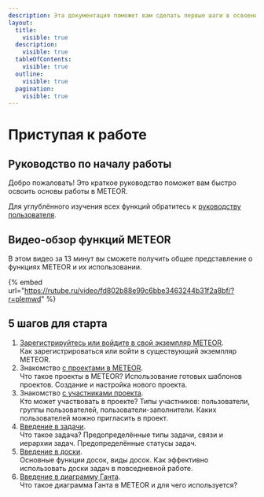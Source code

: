 ```yaml
---
description: Эта документация поможет вам сделать первые шаги в освоении METEOR
layout:
  title:
    visible: true
  description:
    visible: true
  tableOfContents:
    visible: true
  outline:
    visible: true
  pagination:
    visible: true
---
```


# Приступая к работе

## Руководство по началу работы

Добро пожаловать! Это краткое руководство поможет вам быстро освоить основы работы в METEOR.

Для углублённого изучения всех функций обратитесь к [руководству пользователя](rukovodstvo-polzovatelya/).

## Видео-обзор функций METEOR

В этом видео за 13 минут вы сможете получить общее представление о функциях METEOR и их использовании.

{% embed url="https://rutube.ru/video/fd802b88e99c6bbe3463244b31f2a8bf/?r=plemwd" %}

## 5 шагов для старта

1. [Зарегистрируйтесь или войдите в свой экземпляр METEOR](pristupaya-k-rabote/registraciya-i-vkhod.md).\
   Как зарегистрироваться или войти в существующий экземпляр METEOR.
2. Знакомство [с проектами в METEOR](pristupaya-k-rabote/proekty/).\
   Что такое проекты в METEOR? Использование готовых шаблонов проектов. Создание и настройка нового проекта.
3. Знакомство [с участниками проекта](pristupaya-k-rabote/uchastniki-proekta.md).\
   Кто может участвовать в проекте? Типы участников: пользователи, группы пользователей, пользователи-заполнители. Каких пользователей можно пригласить в проект.
4. [Введение в задачи](pristupaya-k-rabote/zadachi.md).\
   Что такое задача? Предопределённые типы задачи, связи и иерархии задач. Предопределённые статусы задач.
5. [Введение в доски](pristupaya-k-rabote/doski-zadach.md).\
   Основные функции досок, виды досок. Как эффективно использовать доски задач в повседневной работе.
6. [Введение в диаграмму Ганта](pristupaya-k-rabote/diagramma-ganta.md).\
   Что такое диаграмма Ганта в METEOR и для чего используется?
